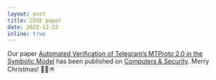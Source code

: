 ```yaml
---
layout: post
title: COSE paper
date: 2022-12-23
inline: true
---
```

Our paper [Automated Verification of Telegram’s MTProto 2.0 in the Symbolic Model](https://doi.org/10.1016/j.cose.2022.103072) has been published on [Computers & Security](https://www.sciencedirect.com/journal/computers-and-security).
Merry Christmas! 🎅🎄🪅

